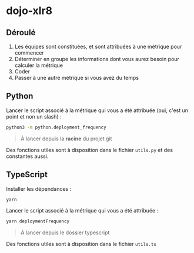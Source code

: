 # dojo-xlr8

## Déroulé

1. Les équipes sont constituées, et sont attribuées à une métrique pour commencer
2. Déterminer en groupe les informations dont vous aurez besoin pour calculer la métrique
3. Coder
4. Passer à une autre métrique si vous avez du temps

## Python

Lancer le script associé à la métrique qui vous a été attribuée (oui, c'est un point et non un slash) :

```sh
python3 -m python.deployment_frequency
```

> À lancer depuis la **racine** du projet git

Des fonctions utiles sont à disposition dans le fichier `utils.py` et des constantes aussi.

## TypeScript

Installer les dépendances :

```sh
yarn
```

Lancer le script associé à la métrique qui vous a été attribuée :

```sh
yarn deploymentFrequency
```

> À lancer depuis le dossier typescript

Des fonctions utiles sont à disposition dans le fichier `utils.ts`
